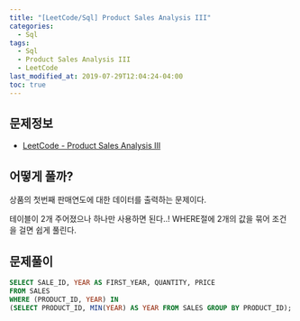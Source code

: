 ```yaml
---
title: "[LeetCode/Sql] Product Sales Analysis III"
categories: 
  - Sql
tags:
  - Sql
  - Product Sales Analysis III
  - LeetCode
last_modified_at: 2019-07-29T12:04:24-04:00
toc: true
---
```


문제정보
-
- [LeetCode - Product Sales Analysis III](https://leetcode.com/problems/product-sales-analysis-iii)

어떻게 풀까?
-
상품의 첫번째 판매연도에 대한 데이터를 출력하는 문제이다.

테이블이 2개 주어졌으나 하나만 사용하면 된다..! WHERE절에 2개의 값을 묶어 조건을 걸면 쉽게 풀린다.

문제풀이
-
~~~sql
SELECT SALE_ID, YEAR AS FIRST_YEAR, QUANTITY, PRICE
FROM SALES
WHERE (PRODUCT_ID, YEAR) IN
(SELECT PRODUCT_ID, MIN(YEAR) AS YEAR FROM SALES GROUP BY PRODUCT_ID);
~~~